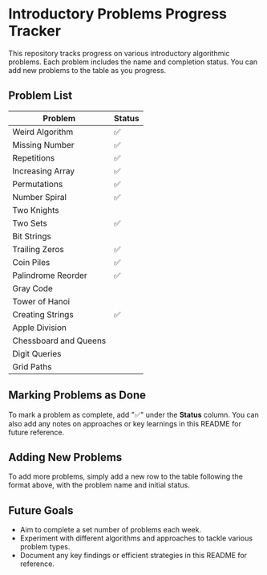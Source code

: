 # Introductory Problems Progress Tracker

This repository tracks progress on various introductory algorithmic problems. Each problem includes the name and completion status. You can add new problems to the table as you progress.

## Problem List

| Problem            | Status  |
|--------------------|---------|
| Weird Algorithm    | ✅      |
| Missing Number     | ✅      |
| Repetitions        | ✅      |
| Increasing Array   | ✅      |
| Permutations       | ✅      |
| Number Spiral      | ✅      |
| Two Knights        |         |
| Two Sets           | ✅      |
| Bit Strings        |         |
| Trailing Zeros     | ✅      |
| Coin Piles         | ✅      |
| Palindrome Reorder | ✅      |
| Gray Code          |         |
| Tower of Hanoi     |         |
| Creating Strings   | ✅      |
| Apple Division     |         |
| Chessboard and Queens |      |
| Digit Queries      |         |
| Grid Paths         |         |

## Marking Problems as Done

To mark a problem as complete, add "✅" under the **Status** column. You can also add any notes on approaches or key learnings in this README for future reference.

## Adding New Problems

To add more problems, simply add a new row to the table following the format above, with the problem name and initial status.

## Future Goals

- Aim to complete a set number of problems each week.
- Experiment with different algorithms and approaches to tackle various problem types.
- Document any key findings or efficient strategies in this README for reference.
